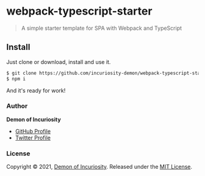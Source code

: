 # webpack-typescript-starter

> A simple starter template for SPA with Webpack and TypeScript

## Install
Just clone or download, install and use it.

```sh
$ git clone https://github.com/incuriosity-demon/webpack-typescript-starter
$ npm i
```
And it's ready for work!

### Author

**Demon of Incuriosity**

* [GitHub Profile](https://github.com/incuriosity-demon)
* [Twitter Profile](https://twitter.com/incuriosity_d)

### License

Copyright © 2021, [Demon of Incuriosity](https://twitter.com/incuriosity_d).
Released under the [MIT License](LICENSE).
